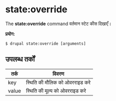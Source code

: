 # state:override
The **state:override** command वर्तमान स्टेट कीस दिखाएँ।

**प्रयोग:**
```
$ drupal state:override [arguments] 
```

## उपलब्ध तर्कों  
तर्क | विवरण
---------|-------------
key | स्थिति की मौलिक को ओवरराइड करे
value | स्थिति की मूल्य को ओवरराइड करे
